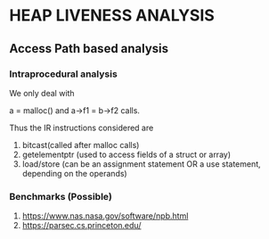 # HEAP LIVENESS ANALYSIS

## Access Path based analysis

### Intraprocedural analysis

We only deal with

a = malloc()
and 
a->f1 = b->f2
calls.

Thus the IR instructions considered are 
1. bitcast(called after malloc calls)
2. getelementptr (used to access fields of a struct or array)
3. load/store (can be an assignment statement OR a use statement, depending on the operands)


### Benchmarks (Possible)

1. https://www.nas.nasa.gov/software/npb.html
2. https://parsec.cs.princeton.edu/
